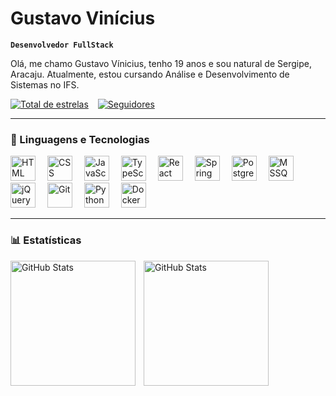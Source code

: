# Gustavo Vinícius

**`Desenvolvedor FullStack`**

Olá, me chamo Gustavo Vínicius, tenho 19 anos e sou natural de Sergipe, Aracaju. Atualmente, estou cursando Análise e Desenvolvimento de Sistemas no IFS.

<p align="left" style="display: flex; align-items: center; gap: 15px;">
    <a href="https://github.com/Larissakich?tab=repositories&sort=stargazers">
        <img 
            alt="Total de estrelas" 
            title="Total de estrelas GitHub" 
            src="https://custom-icon-badges.demolab.com/github/stars/gutsgon?color=55960c&style=for-the-badge&labelColor=488207&logo=star&label=ESTRELAS"
        />
    </a>
    <a href="https://github.com/gutsgon?tab=followers">
        <img 
            alt="Seguidores" 
            title="Me siga no GitHub" 
            src="https://custom-icon-badges.demolab.com/github/followers/gutsgon?color=236ad3&labelColor=1155ba&style=for-the-badge&logo=github&label=SEGUIDORES&logoColor=white"
        />
    </a>
</p>




---

### 🤖 Linguagens e Tecnologias

<p align="left">
    <img src="https://cdn.jsdelivr.net/gh/devicons/devicon@latest/icons/html5/html5-original.svg" width="40px" style="padding-right: 15px;" title="HTML"/>
    <img src="https://cdn.jsdelivr.net/gh/devicons/devicon@latest/icons/css3/css3-original.svg" width="40px" style="padding-right: 15px;" title="CSS"/>
    <img src="https://cdn.jsdelivr.net/gh/devicons/devicon@latest/icons/javascript/javascript-original.svg" width="40px" style="padding-right: 15px;" title="JavaScript"/>
    <img src="https://cdn.jsdelivr.net/gh/devicons/devicon@latest/icons/typescript/typescript-original.svg" width="40px" style="padding-right: 15px;" title="TypeScript"/>
    <img src="https://cdn.jsdelivr.net/gh/devicons/devicon@latest/icons/react/react-original.svg" width="40px" style="padding-right: 15px;" title="React"/>
    <img src="https://cdn.jsdelivr.net/gh/devicons/devicon@latest/icons/spring/spring-original.svg" width="40px" style="padding-right: 15px;" title="Spring Boot"/>
    <img src="https://cdn.jsdelivr.net/gh/devicons/devicon@latest/icons/postgresql/postgresql-original.svg" width="40px" style="padding-right: 15px;" title="PostgreSQL"/>
    <img src="https://cdn.jsdelivr.net/gh/devicons/devicon@latest/icons/microsoftsqlserver/microsoftsqlserver-original.svg" width="40px" style="padding-right: 15px;" title="MSSQL"/>
    <img src="https://cdn.jsdelivr.net/gh/devicons/devicon@latest/icons/jquery/jquery-original.svg" width="40px" style="padding-right: 15px;" title="jQuery"/>
    <img src="https://cdn.jsdelivr.net/gh/devicons/devicon@latest/icons/git/git-original.svg" width="40px" style="padding-right: 15px;" title="Git"/>
    <img src="https://cdn.jsdelivr.net/gh/devicons/devicon@latest/icons/python/python-original.svg" width="40px" style="padding-right: 15px;" title="Python"/>
    <img src="https://cdn.jsdelivr.net/gh/devicons/devicon@latest/icons/docker/docker-original.svg" width="40px" title="Docker"/>
</p>

---

### 📊 Estatísticas

<p>
  <img 
    align="left" 
    alt="GitHub Stats" 
    height="200" 
    style="padding-right: 10px;" 
    src="https://github-readme-stats.vercel.app/api?username=gutsgon&show_icons=true&theme=tokyonight&include_all_commits=true&locale=pt-br" 
  />

  <img 
      align="left" 
      alt="GitHub Stats" 
      height="200" 
      src="https://github-readme-stats.vercel.app/api/top-langs/?username=gutsgon&theme=tokyonight&layout=compact&custom_title=Tecnologias&langs_count=9" 
  />
</p>
